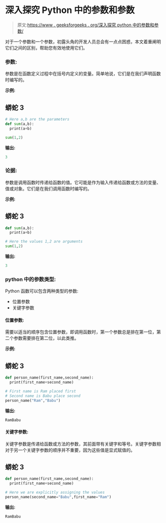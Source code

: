 # 深入探究 Python 中的参数和参数

> 原文:[https://www . geeksforgeeks . org/深入探究 python 中的参数和参数/](https://www.geeksforgeeks.org/deep-dive-into-parameters-and-arguments-in-python/)

对于一个参数和一个参数，初露头角的开发人员总会有一点点困惑，本文着重阐明它们之间的区别，帮助您有效地使用它们。

### 参数:

参数是在函数定义过程中在括号内定义的变量。简单地说，它们是在我们声明函数时编写的。

**示例:**

## 蟒蛇 3

```py
# Here a,b are the parameters
def sum(a,b):
  print(a+b)

sum(1,2)
```

**输出:**

```py
3

```

### **论据:**

参数是调用函数时传递给函数的值。它可能是作为输入传递给函数或方法的变量、值或对象。它们是在我们调用函数时编写的。

**示例:**

## 蟒蛇 3

```py
def sum(a,b):
  print(a+b)

# Here the values 1,2 are arguments
sum(1,2)
```

**输出:**

```py
3

```

### python 中的参数类型:

Python 函数可以包含两种类型的参数:

*   位置参数
*   关键字参数

#### 位置参数:

需要以适当的顺序包含位置参数，即调用函数时，第一个参数总是排在第一位，第二个参数需要排在第二位，以此类推。

**示例:**

## 蟒蛇 3

```py
def person_name(first_name,second_name):
  print(first_name+second_name)

# First name is Ram placed first
# Second name is Babu place second
person_name("Ram","Babu")
```

**输出:**

```py
RamBabu

```

#### 关键字参数:

关键字参数是传递给函数或方法的参数，其前面带有关键字和等号。关键字参数相对于另一个关键字参数的顺序并不重要，因为这些值是显式赋值的。

## 蟒蛇 3

```py
def person_name(first_name,second_name):
  print(first_name+second_name)

# Here we are explicitly assigning the values 
person_name(second_name="Babu",first_name="Ram")
```

**输出:**

```py
RamBabu

```